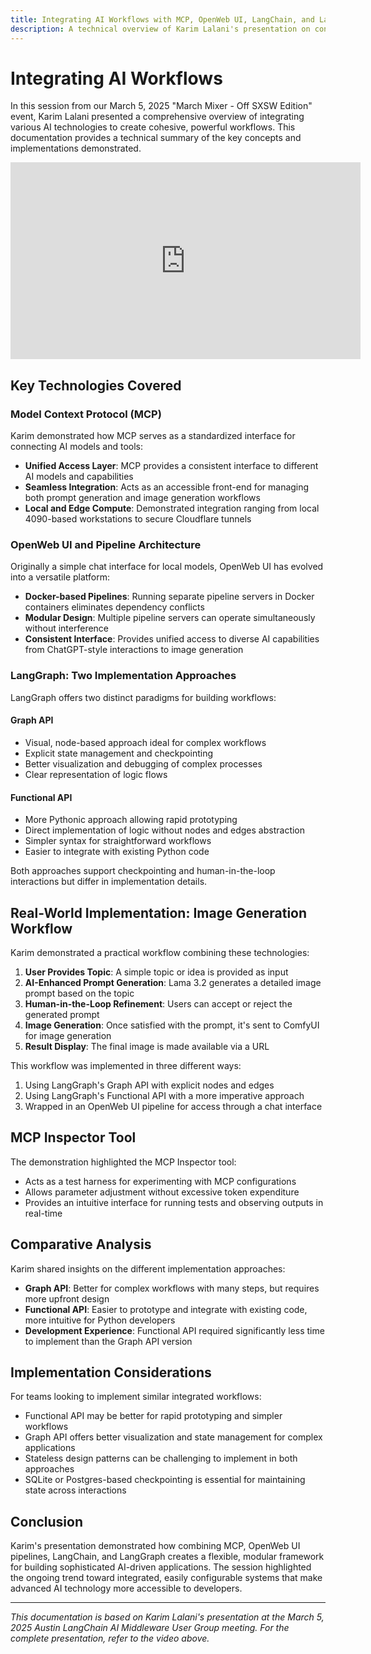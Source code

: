 ```yaml
---
title: Integrating AI Workflows with MCP, OpenWeb UI, LangChain, and LangGraph
description: A technical overview of Karim Lalani's presentation on connecting diverse AI tools into cohesive workflows
---
```


# Integrating AI Workflows

In this session from our March 5, 2025 "March Mixer - Off SXSW Edition" event, Karim Lalani presented a comprehensive overview of integrating various AI technologies to create cohesive, powerful workflows. This documentation provides a technical summary of the key concepts and implementations demonstrated.

<iframe width="560" height="315" src="https://www.youtube.com/embed/rq69zhxZS-8" title="Karim Lalani's talk on integrating AI workflows" frameborder="0" allow="accelerometer; autoplay; clipboard-write; encrypted-media; gyroscope; picture-in-picture" allowfullscreen></iframe>

## Key Technologies Covered

### Model Context Protocol (MCP)

Karim demonstrated how MCP serves as a standardized interface for connecting AI models and tools:

- **Unified Access Layer**: MCP provides a consistent interface to different AI models and capabilities
- **Seamless Integration**: Acts as an accessible front-end for managing both prompt generation and image generation workflows
- **Local and Edge Compute**: Demonstrated integration ranging from local 4090-based workstations to secure Cloudflare tunnels

### OpenWeb UI and Pipeline Architecture

Originally a simple chat interface for local models, OpenWeb UI has evolved into a versatile platform:

- **Docker-based Pipelines**: Running separate pipeline servers in Docker containers eliminates dependency conflicts
- **Modular Design**: Multiple pipeline servers can operate simultaneously without interference
- **Consistent Interface**: Provides unified access to diverse AI capabilities from ChatGPT-style interactions to image generation

### LangGraph: Two Implementation Approaches

LangGraph offers two distinct paradigms for building workflows:

#### Graph API

- Visual, node-based approach ideal for complex workflows
- Explicit state management and checkpointing
- Better visualization and debugging of complex processes
- Clear representation of logic flows

#### Functional API

- More Pythonic approach allowing rapid prototyping
- Direct implementation of logic without nodes and edges abstraction
- Simpler syntax for straightforward workflows
- Easier to integrate with existing Python code

Both approaches support checkpointing and human-in-the-loop interactions but differ in implementation details.

## Real-World Implementation: Image Generation Workflow

Karim demonstrated a practical workflow combining these technologies:

1. **User Provides Topic**: A simple topic or idea is provided as input
2. **AI-Enhanced Prompt Generation**: Lama 3.2 generates a detailed image prompt based on the topic
3. **Human-in-the-Loop Refinement**: Users can accept or reject the generated prompt
4. **Image Generation**: Once satisfied with the prompt, it's sent to ComfyUI for image generation
5. **Result Display**: The final image is made available via a URL

This workflow was implemented in three different ways:

1. Using LangGraph's Graph API with explicit nodes and edges
2. Using LangGraph's Functional API with a more imperative approach
3. Wrapped in an OpenWeb UI pipeline for access through a chat interface

## MCP Inspector Tool

The demonstration highlighted the MCP Inspector tool:

- Acts as a test harness for experimenting with MCP configurations
- Allows parameter adjustment without excessive token expenditure
- Provides an intuitive interface for running tests and observing outputs in real-time

## Comparative Analysis

Karim shared insights on the different implementation approaches:

- **Graph API**: Better for complex workflows with many steps, but requires more upfront design
- **Functional API**: Easier to prototype and integrate with existing code, more intuitive for Python developers
- **Development Experience**: Functional API required significantly less time to implement than the Graph API version

## Implementation Considerations

For teams looking to implement similar integrated workflows:

- Functional API may be better for rapid prototyping and simpler workflows
- Graph API offers better visualization and state management for complex applications
- Stateless design patterns can be challenging to implement in both approaches
- SQLite or Postgres-based checkpointing is essential for maintaining state across interactions

## Conclusion

Karim's presentation demonstrated how combining MCP, OpenWeb UI pipelines, LangChain, and LangGraph creates a flexible, modular framework for building sophisticated AI-driven applications. The session highlighted the ongoing trend toward integrated, easily configurable systems that make advanced AI technology more accessible to developers.

---

*This documentation is based on Karim Lalani's presentation at the March 5, 2025 Austin LangChain AI Middleware User Group meeting. For the complete presentation, refer to the video above.*
